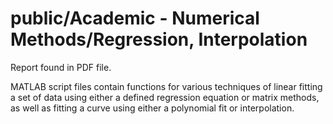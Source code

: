 # public/Academic - Numerical Methods/Regression, Interpolation

Report found in PDF file.

MATLAB script files contain functions for various techniques of linear fitting a set of data using either a defined regression equation or matrix methods, as well as fitting a curve using either a polynomial fit or interpolation.